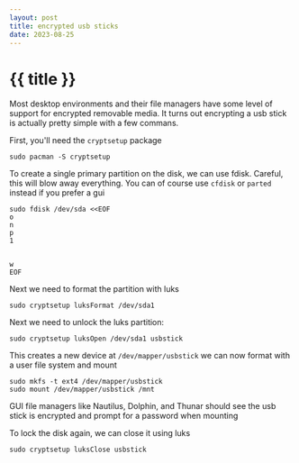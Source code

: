 ```yaml
---
layout: post
title: encrypted usb sticks
date: 2023-08-25
---
```


# {{ title }}

Most desktop environments and their file managers have some level of support for encrypted removable media.
It turns out encrypting a usb stick is actually pretty simple with a few commans.


First, you'll need the `cryptsetup` package

```
sudo pacman -S cryptsetup
```


To create a single primary partition on the disk, we can use fdisk.  Careful, this will blow away everything.  You can of course use `cfdisk` or `parted` instead if you prefer a gui

```
sudo fdisk /dev/sda <<EOF
o
n
p
1


w
EOF
```

Next we need to format the partition with luks

```
sudo cryptsetup luksFormat /dev/sda1
```

Next we need to unlock the luks partition:

```
sudo cryptsetup luksOpen /dev/sda1 usbstick
```

This creates a new device at `/dev/mapper/usbstick` we can now format with a user file system and mount

```
sudo mkfs -t ext4 /dev/mapper/usbstick
sudo mount /dev/mapper/usbstick /mnt
```

GUI file managers like Nautilus, Dolphin, and Thunar should see the usb stick is encrypted and prompt for a password when mounting


To lock the disk again, we can close it using luks

```
sudo cryptsetup luksClose usbstick
```
